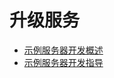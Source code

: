 # 升级服务<!--update-->

- [示例服务器开发概述](sample-server-overview-sys.md)
- [示例服务器开发指导](sample-server-guidelines-sys.md)